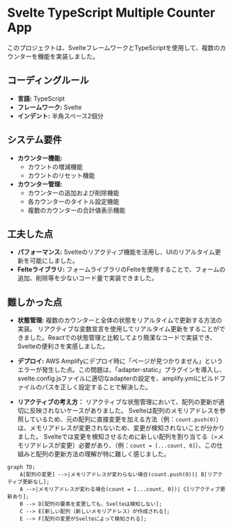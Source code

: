 # Svelte TypeScript Multiple Counter App

このプロジェクトは、SvelteフレームワークとTypeScriptを使用して、複数のカウンターを機能を実装しました。

## コーディングルール

- **言語:** TypeScript
- **フレームワーク:** Svelte
- **インデント:** 半角スペース2個分

## システム要件

- **カウンター機能:**
  - カウントの増減機能
  - カウントのリセット機能
- **カウンター管理:**
  - カウンターの追加および削除機能
  - 各カウンターのタイトル設定機能
  - 複数のカウンターの合計値表示機能

## 工夫した点

- **パフォーマンス:** Svelteのリアクティブ機能を活用し、UIのリアルタイム更新を可能にしました。
- **Felteライブラリ:** フォームライブラリのFelteを使用することで、フォームの追加、削除等を少ないコード量で実装できました。

## 難しかった点

- **状態管理:** 複数のカウンターと全体の状態をリアルタイムで更新する方法の実装。
リアクティブな変数宣言を使用してリアルタイム更新をすることができました。Reactでの状態管理と比較してより簡潔なコードで実装でき、Svelteの便利さを実感しました。

- **デプロイ:** AWS Amplifyにデプロイ時に「ページが見つかりません」というエラーが発生した点。この問題は、「adapter-static」プラグインを導入し、svelte.config.jsファイルに適切なadapterの設定を、amplify.ymlにビルドファイルのパスを正しく設定することで解決した。

- **リアクティブの考え方：** リアクティブな状態管理において、配列の更新が適切に反映されないケースがありました。
Svelteは配列のメモリアドレスを参照しているため、元の配列に直接変更を加える方法（例：`count.push(0)`）は、メモリアドレスが変更されないため、変更が検知されないことが分かりました。
Svelteでは変更を検知させるために新しい配列を割り当てる（=メモリアドレスが変更）必要があり、（例：`count = [...count, 0]`）、この仕組みと配列の更新方法の理解が特に難しく感じました。

```mermaid
graph TD;
    A[配列の変更] -->|メモリアドレスが変わらない場合(count.push(0))| B[リアクティブ更新なし];
    A -->|メモリアドレスが変わる場合(count = [...count, 0])| C[リアクティブ更新あり];
    B --> D[配列の要素を変更しても、Svelteは検知しない];
    C --> E[新しい配列（新しいメモリアドレス）が作成される];
    E --> F[配列の変更がSvelteによって検知される];
```
